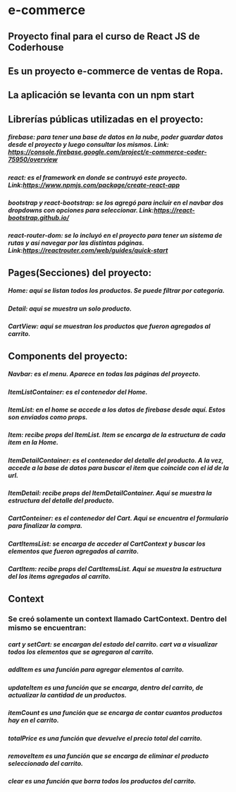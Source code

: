 # e-commerce

## Proyecto final para el curso de React JS de Coderhouse

## Es un proyecto e-commerce de ventas de Ropa.

## La aplicación se levanta con un npm start

## Librerías públicas utilizadas en el proyecto:



##### firebase: para tener una base de datos en la nube, poder guardar datos desde el proyecto y luego consultar los mismos. Link: https://console.firebase.google.com/project/e-commerce-coder-75950/overview

##### react: es el framework en donde se contruyó este proyecto. Link:https://www.npmjs.com/package/create-react-app

##### bootstrap y react-bootstrap: se los agregó para incluir en el navbar dos dropdowns con opciones para seleccionar. Link:https://react-bootstrap.github.io/

##### react-router-dom: se lo incluyó en el proyecto para tener un sistema de rutas y así navegar por las distintas páginas. Link:https://reactrouter.com/web/guides/quick-start

## Pages(Secciones) del proyecto:

##### Home: aqui se listan todos los productos. Se puede filtrar por categoría.

##### Detail: aqui se muestra un solo producto.

##### CartView: aqui se muestran los productos que fueron agregados al carrito.



## Components del proyecto:

##### Navbar: es el menu. Aparece en todas las páginas del proyecto.

##### ItemListContainer: es el contenedor del Home.

##### ItemList: en el home se accede a los datos de firebase desde aquí. Estos son enviados como props.

##### Item: recibe props del ItemList. Item se encarga de la estructura de cada item en la Home.

##### ItemDetailContainer: es el contenedor del detalle del producto. A la vez, accede a la base de datos para buscar el item que coincide con el id de la url.

##### ItemDetail: recibe props del ItemDetailContainer. Aquí se muestra la estructura del detalle del producto.

##### CartConteiner: es el contenedor del Cart. Aqui se encuentra el formulario para finalizar la compra.

##### CartItemsList: se encarga de acceder al CartContext y buscar los elementos que fueron agregados al carrito.

##### CartItem: recibe props del CartItemsList. Aqui se muestra la estructura del los items agregados al carrito.






## Context

### Se creó solamente un context llamado CartContext. Dentro del mismo se encuentran:

##### cart y setCart: se encargan del estado del carrito. cart va a visualizar todos los elementos que se agregaron al carrito.

##### addItem es una función para agregar elementos al carrito.

##### updateItem es una función que se encarga, dentro del carrito, de actualizar la cantidad de un productos.

##### itemCount es una función que se encarga de contar cuantos productos hay en el carrito.

##### totalPrice es una función que devuelve el precio total del carrito.

##### removeItem es una función que se encarga de eliminar el producto seleccionado del carrito.

##### clear es una función que borra todos los productos del carrito.